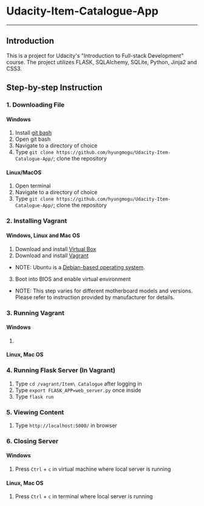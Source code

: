 # Udacity-Item-Catalogue-App

---

## Introduction

This is a project for Udacity's "Introduction to Full-stack Development" course. The project utilizes FLASK, SQLAlchemy, SQLite, Python, Jinja2 and CSS3.

## Step-by-step Instruction

### 1. Downloading File

#### Windows

1. Install [git bash](https://git-scm.com/downloads) 
2. Open git bash
3. Navigate to a directory of choice
4. Type `git clone https://github.com/hyungmogu/Udacity-Item-Catalogue-App/`; clone the repository

#### Linux/MacOS

1. Open terminal
2. Navigate to a directory of choice
3. Type `git clone https://github.com/hyungmogu/Udacity-Item-Catalogue-App/`; clone the repository

### 2. Installing Vagrant

#### Windows, Linux and Mac OS

1. Download and install [Virtual Box](https://www.virtualbox.org/)
2. Download and install [Vagrant](https://www.vagrantup.com/downloads.html)
  - NOTE: Ubuntu is a [Debian-based operating system](https://en.wikipedia.org/wiki/Ubuntu_(operating_system)).
3. Boot into BIOS and enable virtual environment
  - NOTE: This step varies for different motherboard models and versions. Please refer to instruction provided by manufacturer for details.  

### 3. Running Vagrant

#### Windows

1. 

#### Linux, Mac OS

### 4. Running Flask Server (In Vagrant)

1. Type `cd /vagrant/Item\ Catalogue` after logging in
2. Type `export FLASK_APP=web_server.py` once inside
3. Type `flask run`

### 5. Viewing Content
1. Type `http://localhost:5000/` in browser

### 6. Closing Server

#### Windows
1. Press `Ctrl` + `c` in virtual machine where local server is running

#### Linux, Mac OS
1. Press `Ctrl` + `c` in terminal where local server is running

